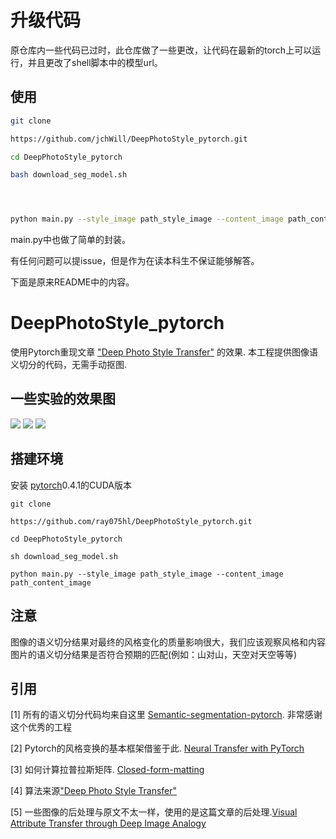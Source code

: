 # 升级代码

原仓库内一些代码已过时，此仓库做了一些更改，让代码在最新的torch上可以运行，并且更改了shell脚本中的模型url。

## 使用

```bash
git clone 

https://github.com/jchWill/DeepPhotoStyle_pytorch.git

cd DeepPhotoStyle_pytorch

bash download_seg_model.sh 




python main.py --style_image path_style_image --content_image path_content_image --clear_dir {true/True/other}do_clear_temp_results
```

main.py中也做了简单的封装。

有任何问题可以提issue，但是作为在读本科生不保证能够解答。



下面是原来README中的内容。

# DeepPhotoStyle_pytorch

使用Pytorch重现文章 ["Deep Photo Style Transfer"](https://arxiv.org/abs/1703.07511) 的效果.
本工程提供图像语义切分的代码，无需手动抠图.
## 一些实验的效果图
![](./doc_image/ex_001.jpg)
![](./doc_image/ex_002.png)
![](./doc_image/ex_003.jpg)
## 搭建环境
安装 [pytorch](https://pytorch.org/)0.4.1的CUDA版本

```
git clone

https://github.com/ray075hl/DeepPhotoStyle_pytorch.git

cd DeepPhotoStyle_pytorch

sh download_seg_model.sh

python main.py --style_image path_style_image --content_image path_content_image
```

## 注意
图像的语义切分结果对最终的风格变化的质量影响很大，我们应该观察风格和内容图片的语义切分结果是否符合预期的匹配(例如：山对山，天空对天空等等)

## 引用
[1] 所有的语义切分代码均来自这里 [Semantic-segmentation-pytorch](https://github.com/CSAILVision/semantic-segmentation-pytorch). 非常感谢这个优秀的工程

[2] Pytorch的风格变换的基本框架借鉴于此.  [Neural Transfer with PyTorch](https://pytorch.org/tutorials/advanced/neural_style_tutorial.html)

[3] 如何计算拉普拉斯矩阵. [Closed-form-matting
](https://github.com/MarcoForte/closed-form-matting)

[4] 算法来源["Deep Photo Style Transfer"](https://arxiv.org/abs/1703.07511)

[5] 一些图像的后处理与原文不太一样，使用的是这篇文章的后处理.[Visual Attribute Transfer through Deep Image Analogy](https://arxiv.org/abs/1705.01088)